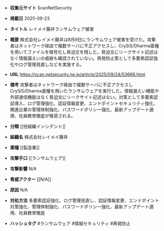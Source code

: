 - **収集元サイト**
ScanNetSecurity

- **掲載日**
2025-09-23

- **タイトル**
レイメイ藤井ランサムウェア被害

- **概要**
株式会社レイメイ藤井は8月9日にランサムウェア被害を受けた。攻撃者はネットワーク経由で複数サーバに不正アクセスし、CrySiS/Dharma亜種を用いてファイルを暗号化し脅迫文を残した。脅迫文にリークサイト記述はなく情報漏えいの痕跡も確認されていない。再発防止策として多要素認証強化やログ管理見直しなどを実施する。

- **URL**
https://scan.netsecurity.ne.jp/article/2025/09/24/53666.html

- **備考**
攻撃者はネットワーク経由で複数サーバに不正アクセスしCrySiS/Dharma亜種を用いたランサムウェアを実行した。情報漏えい機能や外部通信機能はなく脅迫文にリークサイト記述はない。対策として多要素認証導入、ログ管理強化、認証情報変更、エンドポイントセキュリティ強化、関連企業の管理体制強化、パスワードポリシー強化、最新アップデート適用、社員教育徹底が推奨される。

- **分類**
[[他組織インシデント]]

- **組織名**
株式会社レイメイ藤井

- **業種**
[[製造業]]

- **攻撃手口**
[[ランサムウェア]]

- **攻撃影響**
N/A

- **脅威アクター**
[[N/A]]

- **原因**
N/A

- **対処方法**
多要素認証強化、ログ管理見直し、認証情報変更、エンドポイント対策強化、管理体制強化、パスワードポリシー強化、最新アップデート適用、社員教育徹底

- **ハッシュタグ**
#ランサムウェア #情報セキュリティ #再発防止
